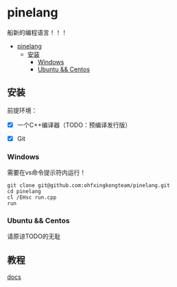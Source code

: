 # pinelang 

船新的编程语言！！！

- [pinelang](#pinelang)
  - [安装](#安装)
    - [Windows](#windows)
    - [Ubuntu && Centos](#ubuntu--centos)

## 安装

前提环境：

- [x] 一个C++编译器（TODO：预编译发行版）

- [x] Git

### Windows

需要在vs命令提示符内运行！

```
git clone git@github.com:ohfxingkongteam/pinelang.git
cd pinelang
cl /EHsc run.cpp
run
```

### Ubuntu && Centos

请原谅TODO的无耻

## 教程

[docs](https://github.com/ohfxingkongteam/pinelang/docs/SYNTAX.md)


